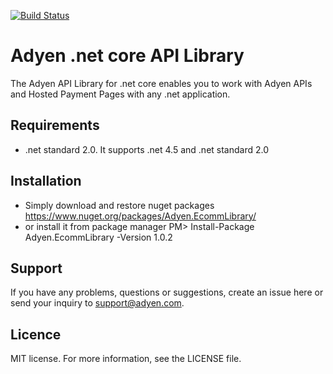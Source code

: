 [![Build Status](https://travis-ci.org/Adyen/adyen-dotnet-api-library.svg?branch=develop)](https://travis-ci.org/Adyen/adyen-dotnet-api-library)


# Adyen .net core API Library

The Adyen API Library for .net core enables you to work with Adyen APIs and Hosted Payment Pages with any .net application.

## Requirements

* .net standard 2.0. It supports .net 4.5 and .net standard 2.0

## Installation
  
* Simply download and restore nuget packages  
 https://www.nuget.org/packages/Adyen.EcommLibrary/
* or install it from package manager
 PM> Install-Package Adyen.EcommLibrary -Version 1.0.2 

## Support

If you have any problems, questions or suggestions, create an issue here or send your inquiry to support@adyen.com.
  
## Licence

MIT license. For more information, see the LICENSE file.
